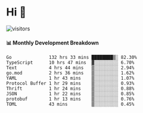 # Hi 👋
 
![visitors](https://visitor-badge.glitch.me/badge?page_id=sorcererxw.sorcererx)

#### 📊 Monthly Development Breakdown

<!--START_SECTION:waka-->
```text
Go              132 hrs 33 mins ████████▒░ 82.30%
TypeScript      10 hrs 47 mins  ▓░░░░░░░░░ 6.70%
Text            4 hrs 44 mins   ▒░░░░░░░░░ 2.94%
go.mod          2 hrs 36 mins   ▒░░░░░░░░░ 1.62%
YAML            1 hr 43 mins    ▒░░░░░░░░░ 1.07%
Protocol Buffer 1 hr 29 mins    ▒░░░░░░░░░ 0.93%
Thrift          1 hr 24 mins    ▒░░░░░░░░░ 0.88%
JSON            1 hr 22 mins    ▒░░░░░░░░░ 0.85%
protobuf        1 hr 13 mins    ▒░░░░░░░░░ 0.76%
TOML            43 mins         ▒░░░░░░░░░ 0.45%
```
<!--END_SECTION:waka-->
